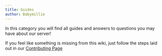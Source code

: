 ```yaml
---
title: Guides
author: Babymillie
---
```


In this category you will find all guides and answers to questions you may have about our server!

If you feel like something is missing from this wiki, just follow the steps laid out in our [Contributing Page](./contributing)